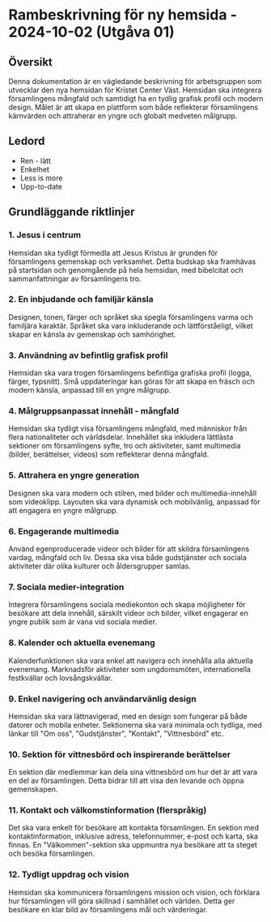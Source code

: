 # Rambeskrivning för ny hemsida - 2024-10-02 (Utgåva 01)

## Översikt

Denna dokumentation är en vägledande beskrivning för arbetsgruppen som utvecklar den nya hemsidan för Kristet Center Väst. Hemsidan ska integrera församlingens mångfald och samtidigt ha en tydlig grafisk profil och modern design. Målet är att skapa en plattform som både reflekterar församlingens kärnvärden och attraherar en yngre och globalt medveten målgrupp.

## Ledord

- Ren - lätt
- Enkelhet
- Less is more
- Upp-to-date

  
## Grundläggande riktlinjer

### 1. Jesus i centrum
Hemsidan ska tydligt förmedla att Jesus Kristus är grunden för församlingens gemenskap och verksamhet. Detta budskap ska framhävas på startsidan och genomgående på hela hemsidan, med bibelcitat och sammanfattningar av församlingens tro.

### 2. En inbjudande och familjär känsla
Designen, tonen, färger och språket ska spegla församlingens varma och familjära karaktär. Språket ska vara inkluderande och lättförståeligt, vilket skapar en känsla av gemenskap och samhörighet.

### 3. Användning av befintlig grafisk profil
Hemsidan ska vara trogen församlingens befintliga grafiska profil (logga, färger, typsnitt). Små uppdateringar kan göras för att skapa en fräsch och modern känsla, anpassad till en yngre målgrupp.

### 4. Målgruppsanpassat innehåll - mångfald
Hemsidan ska tydligt visa församlingens mångfald, med människor från flera nationaliteter och världsdelar. Innehållet ska inkludera lättlästa sektioner om församlingens syfte, tro och aktiviteter, samt multimedia (bilder, berättelser, videos) som reflekterar denna mångfald.

### 5. Attrahera en yngre generation
Designen ska vara modern och stilren, med bilder och multimedia-innehåll som videoklipp. Layouten ska vara dynamisk och mobilvänlig, anpassad för att engagera en yngre målgrupp.

### 6. Engagerande multimedia
Använd egenproducerade videor och bilder för att skildra församlingens vardag, mångfald och liv. Dessa ska visa både gudstjänster och sociala aktiviteter där olika kulturer och åldersgrupper samlas.

### 7. Sociala medier-integration
Integrera församlingens sociala mediekonton och skapa möjligheter för besökare att dela innehåll, särskilt videor och bilder, vilket engagerar en yngre publik som är vana vid sociala medier.

### 8. Kalender och aktuella evenemang
Kalenderfunktionen ska vara enkel att navigera och innehålla alla aktuella evenemang. Marknadsför aktiviteter som ungdomsmöten, internationella festkvällar och lovsångskvällar.

### 9. Enkel navigering och användarvänlig design
Hemsidan ska vara lättnavigerad, med en design som fungerar på både datorer och mobila enheter. Sektionerna ska vara minimala och tydliga, med länkar till "Om oss", "Gudstjänster", "Kontakt", "Vittnesbörd" etc.

### 10. Sektion för vittnesbörd och inspirerande berättelser
En sektion där medlemmar kan dela sina vittnesbörd om hur det är att vara en del av församlingen. Detta bidrar till att visa den levande och öppna gemenskapen.

### 11. Kontakt och välkomstinformation (flerspråkig)
Det ska vara enkelt för besökare att kontakta församlingen. En sektion med kontaktinformation, inklusive adress, telefonnummer, e-post och karta, ska finnas. En "Välkommen"-sektion ska uppmuntra nya besökare att ta steget och besöka församlingen.

### 12. Tydligt uppdrag och vision
Hemsidan ska kommunicera församlingens mission och vision, och förklara hur församlingen vill göra skillnad i samhället och världen. Detta ger besökare en klar bild av församlingens mål och värderingar.

